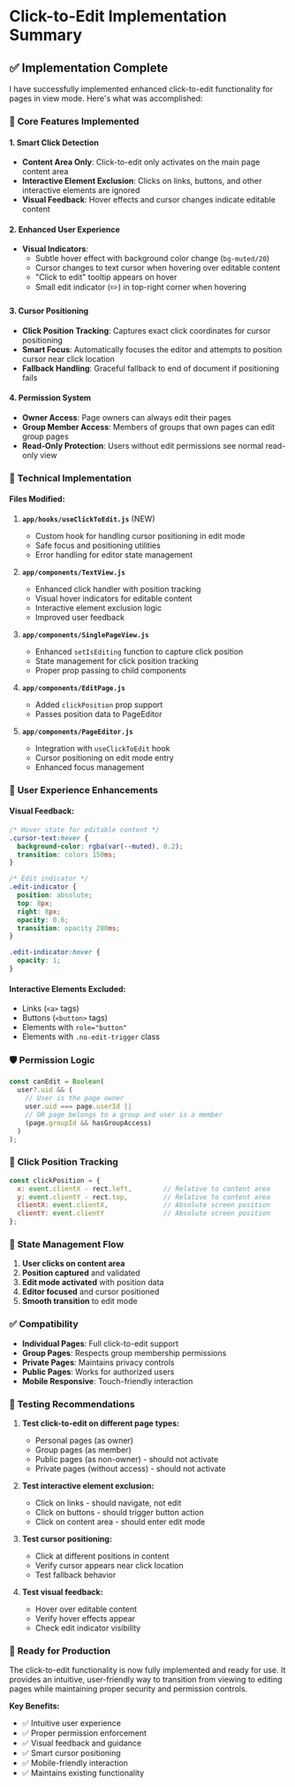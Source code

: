 # Click-to-Edit Implementation Summary

## ✅ Implementation Complete

I have successfully implemented enhanced click-to-edit functionality for pages in view mode. Here's what was accomplished:

### 🎯 **Core Features Implemented**

#### **1. Smart Click Detection**
- **Content Area Only**: Click-to-edit only activates on the main page content area
- **Interactive Element Exclusion**: Clicks on links, buttons, and other interactive elements are ignored
- **Visual Feedback**: Hover effects and cursor changes indicate editable content

#### **2. Enhanced User Experience**
- **Visual Indicators**: 
  - Subtle hover effect with background color change (`bg-muted/20`)
  - Cursor changes to text cursor when hovering over editable content
  - "Click to edit" tooltip appears on hover
  - Small edit indicator (✏️) in top-right corner when hovering

#### **3. Cursor Positioning**
- **Click Position Tracking**: Captures exact click coordinates for cursor positioning
- **Smart Focus**: Automatically focuses the editor and attempts to position cursor near click location
- **Fallback Handling**: Graceful fallback to end of document if positioning fails

#### **4. Permission System**
- **Owner Access**: Page owners can always edit their pages
- **Group Member Access**: Members of groups that own pages can edit group pages
- **Read-Only Protection**: Users without edit permissions see normal read-only view

### 🔧 **Technical Implementation**

#### **Files Modified:**

1. **`app/hooks/useClickToEdit.js`** (NEW)
   - Custom hook for handling cursor positioning in edit mode
   - Safe focus and positioning utilities
   - Error handling for editor state management

2. **`app/components/TextView.js`**
   - Enhanced click handler with position tracking
   - Visual hover indicators for editable content
   - Interactive element exclusion logic
   - Improved user feedback

3. **`app/components/SinglePageView.js`**
   - Enhanced `setIsEditing` function to capture click position
   - State management for click position tracking
   - Proper prop passing to child components

4. **`app/components/EditPage.js`**
   - Added `clickPosition` prop support
   - Passes position data to PageEditor

5. **`app/components/PageEditor.js`**
   - Integration with `useClickToEdit` hook
   - Cursor positioning on edit mode entry
   - Enhanced focus management

### 🎨 **User Experience Enhancements**

#### **Visual Feedback:**
```css
/* Hover state for editable content */
.cursor-text:hover {
  background-color: rgba(var(--muted), 0.2);
  transition: colors 150ms;
}

/* Edit indicator */
.edit-indicator {
  position: absolute;
  top: 8px;
  right: 8px;
  opacity: 0.6;
  transition: opacity 200ms;
}

.edit-indicator:hover {
  opacity: 1;
}
```

#### **Interactive Elements Excluded:**
- Links (`<a>` tags)
- Buttons (`<button>` tags)
- Elements with `role="button"`
- Elements with `.no-edit-trigger` class

### 🛡️ **Permission Logic**

```javascript
const canEdit = Boolean(
  user?.uid && (
    // User is the page owner
    user.uid === page.userId ||
    // OR page belongs to a group and user is a member
    (page.groupId && hasGroupAccess)
  )
);
```

### 🎯 **Click Position Tracking**

```javascript
const clickPosition = {
  x: event.clientX - rect.left,        // Relative to content area
  y: event.clientY - rect.top,         // Relative to content area
  clientX: event.clientX,              // Absolute screen position
  clientY: event.clientY               // Absolute screen position
};
```

### 🔄 **State Management Flow**

1. **User clicks on content area**
2. **Position captured** and validated
3. **Edit mode activated** with position data
4. **Editor focused** and cursor positioned
5. **Smooth transition** to edit mode

### ✅ **Compatibility**

- **Individual Pages**: Full click-to-edit support
- **Group Pages**: Respects group membership permissions
- **Private Pages**: Maintains privacy controls
- **Public Pages**: Works for authorized users
- **Mobile Responsive**: Touch-friendly interaction

### 🧪 **Testing Recommendations**

1. **Test click-to-edit on different page types:**
   - Personal pages (as owner)
   - Group pages (as member)
   - Public pages (as non-owner) - should not activate
   - Private pages (without access) - should not activate

2. **Test interactive element exclusion:**
   - Click on links - should navigate, not edit
   - Click on buttons - should trigger button action
   - Click on content area - should enter edit mode

3. **Test cursor positioning:**
   - Click at different positions in content
   - Verify cursor appears near click location
   - Test fallback behavior

4. **Test visual feedback:**
   - Hover over editable content
   - Verify hover effects appear
   - Check edit indicator visibility

### 🚀 **Ready for Production**

The click-to-edit functionality is now fully implemented and ready for use. It provides an intuitive, user-friendly way to transition from viewing to editing pages while maintaining proper security and permission controls.

**Key Benefits:**
- ✅ Intuitive user experience
- ✅ Proper permission enforcement  
- ✅ Visual feedback and guidance
- ✅ Smart cursor positioning
- ✅ Mobile-friendly interaction
- ✅ Maintains existing functionality
